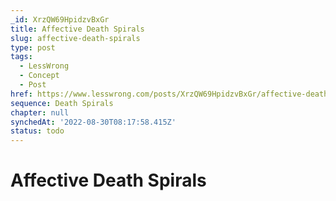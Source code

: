 ```yaml
---
_id: XrzQW69HpidzvBxGr
title: Affective Death Spirals
slug: affective-death-spirals
type: post
tags:
  - LessWrong
  - Concept
  - Post
href: https://www.lesswrong.com/posts/XrzQW69HpidzvBxGr/affective-death-spirals
sequence: Death Spirals
chapter: null
synchedAt: '2022-08-30T08:17:58.415Z'
status: todo
---
```


# Affective Death Spirals
